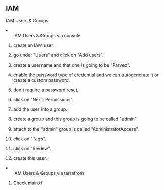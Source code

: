 ## IAM

IAM Users & Groups

<li><ul>IAM Users & Groups via console</ul></li>


1. create an IAM user.

2. go under "Users" and click on "Add users".

3. create a username and that one is going to be "Parvez".

4. enable the password type of credential and we can autogenerate it or create a custom password.

5. don't require a password reset,

6. click on "Next: Permissions".

7. add the user into a group.

8. create a group and this group is going to be called "admin".

9. attach to the "admin" group is called "AdministratorAccess".

10. click on "Tags".

11. click on "Review".

12. create this user.

<li><ul>IAM Users & Groups via terrafrom</ul></li>

1. Check main.tf